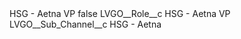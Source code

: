 <?xml version="1.0" encoding="UTF-8"?>
<CustomMetadata xmlns="http://soap.sforce.com/2006/04/metadata" xmlns:xsi="http://www.w3.org/2001/XMLSchema-instance" xmlns:xsd="http://www.w3.org/2001/XMLSchema">
    <label>HSG - Aetna VP</label>
    <protected>false</protected>
    <values>
        <field>LVGO__Role__c</field>
        <value xsi:type="xsd:string">HSG - Aetna VP</value>
    </values>
    <values>
        <field>LVGO__Sub_Channel__c</field>
        <value xsi:type="xsd:string">HSG - Aetna</value>
    </values>
</CustomMetadata>
